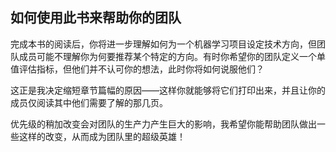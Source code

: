 ## 如何使用此书来帮助你的团队


完成本书的阅读后，你将进一步理解如何为一个机器学习项目设定技术方向，但团队成员可能不理解你为何要推荐某个特定的方向。有时你希望你的团队定义一个单值评估指标，但他们并不认可你的想法，此时你将如何说服他们？

这正是我决定缩短章节篇幅的原因——这样你就能够将它们打印出来，并且让你的成员仅阅读其中他们需要了解的那几页。

优先级的稍加改变会对团队的生产力产生巨大的影响，我希望你能帮助团队做出一些这样的改变，从而成为团队里的超级英雄！
